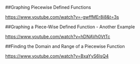 ##Graphing Piecewise Defined Functions

https://www.youtube.com/watch?v=-gwffMEr8i8&t=3s

##Graphing a Piece-Wise Defined Function - Another Example

https://www.youtube.com/watch?v=hDNAVh0VtTc

##Finding the Domain and Range of a Piecewise Function

https://www.youtube.com/watch?v=BxaYyS6lsQ4

